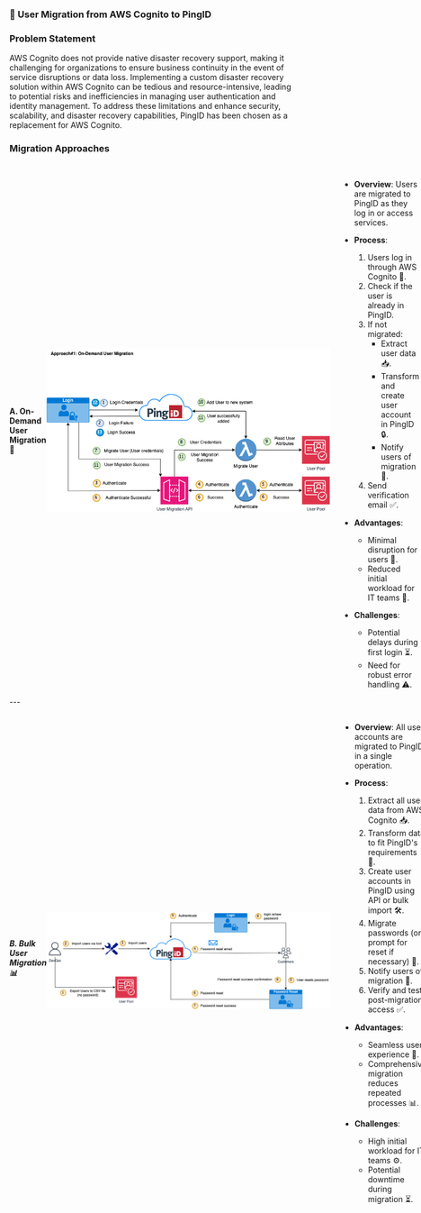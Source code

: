 ### 🔄 User Migration from AWS Cognito to PingID
### Problem Statement
AWS Cognito does not provide native disaster recovery support, making it challenging for organizations to ensure business continuity in the event of service disruptions or data loss. Implementing a custom disaster recovery solution within AWS Cognito can be tedious and resource-intensive, leading to potential risks and inefficiencies in managing user authentication and identity management. To address these limitations and enhance security, scalability, and disaster recovery capabilities, PingID has been chosen as a replacement for AWS Cognito.

### Migration Approaches

<div style="display: flex; align-items: center;">

#### A. On-Demand User Migration 🔄

<img src="IDaaS_Design v0.1_Approach_A.png" alt="On-Demand Migration" width="750" style="margin-right: 20px;"/>

- **Overview**: Users are migrated to PingID as they log in or access services.
- **Process**:
  1. Users log in through AWS Cognito 🔑.
  2. Check if the user is already in PingID.
  3. If not migrated:
     - Extract user data 📥.
     - Transform and create user account in PingID 🔒.
     - Notify users of migration 📧.
  4. Send verification email ✅.
  
- **Advantages**:
  - Minimal disruption for users 🔄.
  - Reduced initial workload for IT teams 💼.

- **Challenges**:
  - Potential delays during first login ⏳.
  - Need for robust error handling ⚠️.

</div>
---
<div style="display: flex; align-items: center;">

##### B. Bulk User Migration 📊

<img src="IDaaS_Design_Approach_2.png" alt="Bulk Migration" width="750" style="margin-right: 20px;"/>

- **Overview**: All user accounts are migrated to PingID in a single operation.
- **Process**:
  1. Extract all user data from AWS Cognito 📥.
  2. Transform data to fit PingID's requirements 🔄.
  3. Create user accounts in PingID using API or bulk import 🛠️.
  4. Migrate passwords (or prompt for reset if necessary) 🔑.
  5. Notify users of migration 📧.
  6. Verify and test post-migration access ✅.
  
- **Advantages**:
  - Seamless user experience 🚀.
  - Comprehensive migration reduces repeated processes 📊.

- **Challenges**:
  - High initial workload for IT teams ⚙️.
  - Potential downtime during migration ⏳.
</div>
